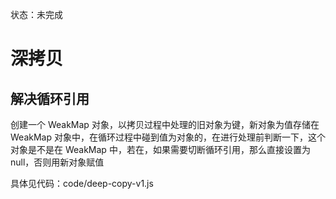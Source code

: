 状态：未完成

# 深拷贝

## 解决循环引用

创建一个 WeakMap 对象，以拷贝过程中处理的旧对象为键，新对象为值存储在 WeakMap 对象中，在循环过程中碰到值为对象的，在进行处理前判断一下，这个对象是不是在 WeakMap 中，若在，如果需要切断循环引用，那么直接设置为 null，否则用新对象赋值

具体见代码：code/deep-copy-v1.js
